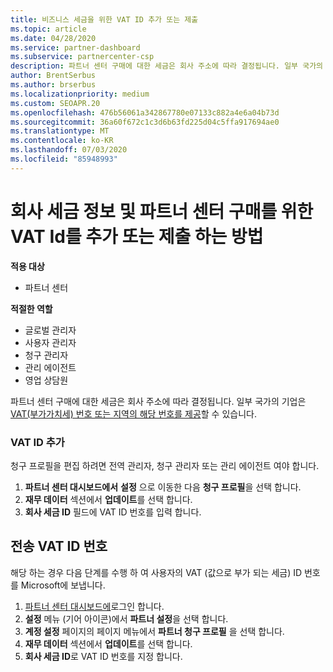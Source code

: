 ```yaml
---
title: 비즈니스 세금을 위한 VAT ID 추가 또는 제출
ms.topic: article
ms.date: 04/28/2020
ms.service: partner-dashboard
ms.subservice: partnercenter-csp
description: 파트너 센터 구매에 대한 세금은 회사 주소에 따라 결정됩니다. 일부 국가의 기업은 해당 VAT 번호 또는 로컬 동급를 제공할 수 있습니다.
author: BrentSerbus
ms.author: brserbus
ms.localizationpriority: medium
ms.custom: SEOAPR.20
ms.openlocfilehash: 476b56061a342867780e07133c882a4e6a04b73d
ms.sourcegitcommit: 36a60f672c1c3d6b63fd225d04c5ffa917694ae0
ms.translationtype: MT
ms.contentlocale: ko-KR
ms.lasthandoff: 07/03/2020
ms.locfileid: "85948993"
---
```

# <a name="company-tax-information-and-how-to-add-or-submit-vat-ids-for-partner-center-purchases"></a>회사 세금 정보 및 파트너 센터 구매를 위한 VAT Id를 추가 또는 제출 하는 방법

**적용 대상**

- 파트너 센터

**적절한 역할**
-   글로벌 관리자
-   사용자 관리자
-   청구 관리자
-   관리 에이전트
-   영업 상담원

파트너 센터 구매에 대한 세금은 회사 주소에 따라 결정됩니다. 일부 국가의 기업은 [VAT(부가가치세) 번호 또는 지역의 해당 번호를 제공](#submit-vat-id-number)할 수 있습니다.

### <a name="add-your-vat-id"></a>VAT ID 추가

청구 프로필을 편집 하려면 전역 관리자, 청구 관리자 또는 관리 에이전트 여야 합니다.

1.  **파트너 센터 대시보드에서** **설정** 으로 이동한 다음 **청구 프로필**을 선택 합니다.
2.  **재무 데이터** 섹션에서 **업데이트**를 선택 합니다.
3.  **회사 세금 ID** 필드에 VAT ID 번호를 입력 합니다.

## <a name="submit-vat-id-number"></a>전송 VAT ID 번호

해당 하는 경우 다음 단계를 수행 하 여 사용자의 VAT (값으로 부가 되는 세금) ID 번호를 Microsoft에 보냅니다.

1. [파트너 센터 대시보드에](https://partner.microsoft.com/dashboard/)로그인 합니다.
2. **설정** 메뉴 (기어 아이콘)에서 **파트너 설정**을 선택 합니다.
3. **계정 설정** 페이지의 페이지 메뉴에서 **파트너 청구 프로필** 을 선택 합니다.
4. **재무 데이터** 섹션에서 **업데이트**를 선택 합니다.
5. **회사 세금 ID**로 VAT ID 번호를 지정 합니다.
